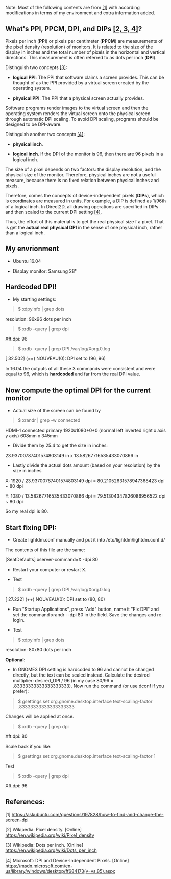 
Note: Most of the following contents are from [[1]](https://askubuntu.com/questions/197828/how-to-find-and-change-the-screen-dpi)
with according modifications in terms of my environment and extra information added.

## What's PPI, PPCM, DPI, and DIPs [[2, 3, 4]](https://en.wikipedia.org/wiki/Pixel_density)?

Pixels per inch (**PPI**) or pixels per centimeter (**PPCM**) are measurements of the pixel density (resolution) of monitors. 
It is related to the size of the display in inches and the total number of pixels in the horizontal and vertical directions. 
This measurement is often referred to as dots per inch (**DPI**). 

Distinguish two concepts [[3]](https://en.wikipedia.org/wiki/Dots_per_inch):

* **logical PPI**: The PPI that software claims a screen provides. 
This can be thought of as the PPI provided by a virtual screen created by the operating system.

* **physical PPI**: The PPI that a physical screen actually provides.

Software programs render images to the virtual screen and then the operating system renders the 
virtual screen onto the physical screen through automatic DPI scaling. 
To avoid DPI scaling, programs should be designed to be DPI-aware.

Distinguish another two concepts [[4]](https://msdn.microsoft.com/en-us/library/windows/desktop/ff684173(v=vs.85).aspx): 

* **physical inch**.

* **logical inch**. If the DPI of the monitor is 96, then there are 96 pixels in a logical inch.

The size of a pixel depends on two factors: the display resolution, and the physical size of the monitor. 
Therefore, physical inches are not a useful measure, because there is no fixed relation between physical inches and pixels. 

Therefore, comes the concepts of device-independent pixels (**DIPs**), which is coordinates are measured in units. 
For example, a DIP is defined as 1/96th of a logical inch. 
In Direct2D, all drawing operations are specified in DIPs and then scaled to the current DPI setting
[[4]](https://msdn.microsoft.com/en-us/library/windows/desktop/ff684173(v=vs.85).aspx).

Thus, the effort of this material is to get the real physical size f a pixel. That is get the **actual real physical DPI** 
in the sense of one physical inch, rather than a logical inch.

## My envrionment

* Ubuntu 16.04

* Display monitor: Samsung 28''


## Hardcoded DPI!

* My starting settings:

> $ xdpyinfo | grep dots

resolution:    96x96 dots per inch

> $ xrdb -query | grep dpi

Xft.dpi:	96

> $ xrdb -query | grep DPI /var/log/Xorg.0.log 

[    32.502] (==) NOUVEAU(0): DPI set to (96, 96)

In 16.04 the outputs of all these 3 commands were consistent and were equal to 96, 
which is **hardcoded** and far from the real DPI value.


## Now compute the optimal DPI for the current monitor

* Actual size of the screen can be found by

> $ xrandr | grep -w connected

HDMI-1 connected primary 1920x1080+0+0 (normal left inverted right x axis y axis) 608mm x 345mm

* Divide them by 25.4 to get the size in inches:

23.93700787401574803149 in x 13.58267716535433070866 in

* Lastly divide the actual dots amount (based on your resolution) by the size in inches

X: 1920 / 23.93700787401574803149 dpi = 80.21052631578947368423 dpi ~ 80 dpi

Y: 1080 / 13.58267716535433070866 dpi = 79.51304347826086956522 dpi ~ 80 dpi

So my real dpi is 80.


## Start fixing DPI:

* Create lightdm.conf manually and put it into /etc/lightdm/lightdm.conf.d/ 

The contents of this file are the same:

[SeatDefaults]
xserver-command=X -dpi 80

* Restart your computer or restart X. 

* Test

> $ xrdb -query | grep DPI /var/log/Xorg.0.log

[    27.222] (++) NOUVEAU(0): DPI set to (80, 80)

* Run "Startup Applications", press "Add" button, name it "Fix DPI" and set the command xrandr --dpi 80 in the field. 
Save the changes and re-login. 

* Test

> $ xdpyinfo | grep dots

resolution:    80x80 dots per inch

**Optional:**

* In GNOME3 DPI setting is hardcoded to 96 and cannot be changed directly, but the text can be scaled instead. 
Calculate the desired multiplier: desired_DPI / 96 (in my case 80/96 = .83333333333333333333). Now run the command (or use dconf if you prefer):

> $ gsettings set org.gnome.desktop.interface text-scaling-factor .83333333333333333333

Changes will be applied at once. 

> $ xrdb -query | grep dpi 

Xft.dpi:	80

Scale back if you like:

> $ gsettings set org.gnome.desktop.interface text-scaling-factor 1

Test 

> $ xrdb -query | grep dpi 

Xft.dpi:	96








## References:
[1] https://askubuntu.com/questions/197828/how-to-find-and-change-the-screen-dpi

[2] Wikipedia: Pixel density. [Online] https://en.wikipedia.org/wiki/Pixel_density

[3] Wikipedia: Dots per inch. [Online] https://en.wikipedia.org/wiki/Dots_per_inch

[4] Microsoft: DPI and Device-Independent Pixels. [Online] https://msdn.microsoft.com/en-us/library/windows/desktop/ff684173(v=vs.85).aspx

